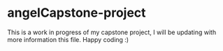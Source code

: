 # angelCapstone-project
This is a work in progress of my capstone project, I will be updating with more information this file. Happy coding :)
